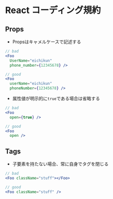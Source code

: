 # React コーディング規約

## Props

- Propsはキャメルケースで記述する

```jsx
// bad
<Foo
  UserName="eichikun"
  phone_number={12345678} />

// good
<Foo
  userName="eichikun"
  phoneNumber={12345678} />
```

- 属性値が明示的に```true```である場合は省略する

```jsx
// bad
<Foo
  open={true} />

// good
<Foo
  open />

```

## Tags

- 子要素を持たない場合、常に自身でタグを閉じる

```jsx
// bad
<Foo className="stuff"></Foo>

// good
<Foo className="stuff" />
```
